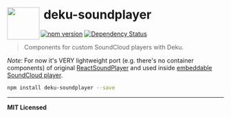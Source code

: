 # <img src="http://www.officialpsds.com/images/thumbs/Soundcloud-Logo-psd47614.png" width="75" align="left">&nbsp;deku-soundplayer

[![npm version](http://badge.fury.io/js/deku-soundplayer.svg)](http://badge.fury.io/js/deku-soundplayer)
[![Dependency Status](http://david-dm.org/soundblogs/deku-soundplayer.svg)](http://david-dm.org/soundblogs/deku-soundplayer)
<!-- [![Download Count](http://img.shields.io/npm/dm/deku-soundplayer.svg?style=flat)](http://www.npmjs.com/package/deku-soundplayer) -->

> Components for custom SoundCloud players with Deku. 

_Note:_ For now it's VERY lightweight port (e.g. there's no container components) of original [ReactSoundPlayer](https://github.com/soundblogs/react-soundplayer) and used inside [embeddable SoundCloud player](https://github.com/soundblogs/soundplayer-widget). 

```bash
npm install deku-soundplayer --save
```

---

**MIT Licensed**
